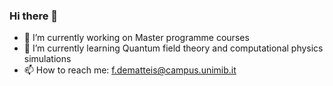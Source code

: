 ### Hi there 👋

<!--
**federicodematteis/federicodematteis** is a ✨ _special_ ✨ repository because its `README.md` (this file) appears on your GitHub profile.

Here are some ideas to get you started:

- 🔭 I’m currently working on Master programme courses
- 🌱 I’m currently learning Quantum field theory and computational physics simulations
- 👯 I’m looking to collaborate on ...
- 🤔 I’m looking for help with ...
- 💬 Ask me about ...
- 📫 How to reach me: f.dematteis@campus.unimib.it
- 😄 Pronouns: ...
- ⚡ Fun fact: ...
-->
- 🔭 I’m currently working on Master programme courses
- 🌱 I’m currently learning Quantum field theory and computational physics simulations
- 📫 How to reach me: f.dematteis@campus.unimib.it

